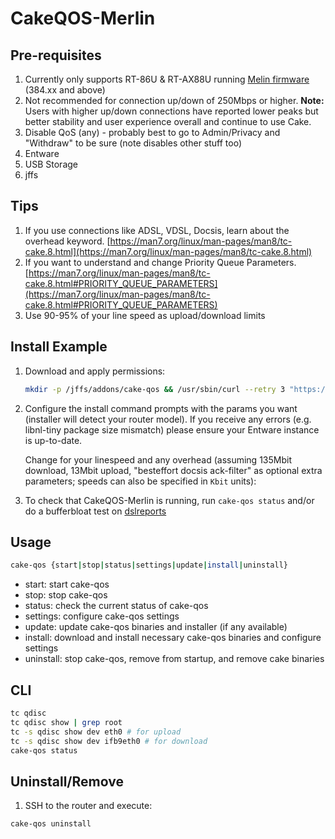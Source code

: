 # CakeQOS-Merlin

## Pre-requisites
1.  Currently only supports RT-86U & RT-AX88U running [Melin firmware](https://github.com/RMerl/asuswrt-merlin.ng) (384.xx and above)
2.  Not recommended for connection up/down of 250Mbps or higher. **Note:** Users with higher up/down connections have reported lower peaks but better stability and user experience overall and continue to use Cake.
3.  Disable QoS (any) - probably best to go to Admin/Privacy and "Withdraw" to be sure (note disables other stuff too)
4.  Entware
5.  USB Storage
6.  jffs

## Tips
1.  If you use connections like ADSL, VDSL, Docsis, learn about the overhead keyword. [https://man7.org/linux/man-pages/man8/tc-cake.8.html](https://man7.org/linux/man-pages/man8/tc-cake.8.html)
2.  If you want to understand and change Priority Queue Parameters. [https://man7.org/linux/man-pages/man8/tc-cake.8.html#PRIORITY_QUEUE_PARAMETERS](https://man7.org/linux/man-pages/man8/tc-cake.8.html#PRIORITY_QUEUE_PARAMETERS)
3.  Use 90-95% of your line speed as upload/download limits

## Install Example

1.  Download and apply permissions:
    ```sh
    mkdir -p /jffs/addons/cake-qos && /usr/sbin/curl --retry 3 "https://raw.githubusercontent.com/ttgapers/cakeqos-merlin/master/cake-qos.sh" -o "/jffs/addons/cake-qos/cake-qos" && chmod 0755 /jffs/addons/cake-qos/cake-qos && /jffs/addons/cake-qos/cake-qos install
    ```

2.  Configure the install command prompts with the params you want (installer will detect your router model). If you receive any errors (e.g. libnl-tiny package size mismatch) please ensure your Entware instance is up-to-date.

    Change for your linespeed and any overhead (assuming 135Mbit download, 13Mbit upload, "besteffort docsis ack-filter" as optional extra parameters; speeds can also be specified in `Kbit` units):

3.  To check that CakeQOS-Merlin is running, run `cake-qos status` and/or do a bufferbloat test on [dslreports](https://www.dslreports.com/speedtest)

## Usage

```sh
cake-qos {start|stop|status|settings|update|install|uninstall}
```

-   start:   start cake-qos
-   stop:    stop cake-qos
-   status:   check the current status of cake-qos
-   settings: configure cake-qos settings
-   update: update cake-qos binaries and installer (if any available)
-   install: download and install necessary cake-qos binaries and configure settings
-   uninstall: stop cake-qos, remove from startup, and remove cake binaries

## CLI
```sh
tc qdisc
tc qdisc show | grep root
tc -s qdisc show dev eth0 # for upload
tc -s qdisc show dev ifb9eth0 # for download
cake-qos status
```
## Uninstall/Remove

1.  SSH to the router and execute:
```sh
cake-qos uninstall
```

